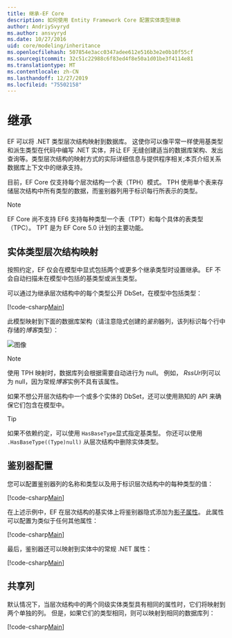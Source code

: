 ```yaml
---
title: 继承-EF Core
description: 如何使用 Entity Framework Core 配置实体类型继承
author: AndriySvyryd
ms.author: ansvyryd
ms.date: 10/27/2016
uid: core/modeling/inheritance
ms.openlocfilehash: 507854e3acc0347adee612e516b3e2e0b10f55cf
ms.sourcegitcommit: 32c51c22988c6f83ed4f8e50a1d01be3f4114e81
ms.translationtype: MT
ms.contentlocale: zh-CN
ms.lasthandoff: 12/27/2019
ms.locfileid: "75502158"
---
```

# <a name="inheritance"></a>继承

EF 可以将 .NET 类型层次结构映射到数据库。 这使你可以像平常一样使用基类型和派生类型在代码中编写 .NET 实体，并让 EF 无缝创建适当的数据库架构、发出查询等。类型层次结构的映射方式的实际详细信息与提供程序相关;本页介绍关系数据库上下文中的继承支持。

目前，EF Core 仅支持每个层次结构一个表（TPH）模式。 TPH 使用单个表来存储层次结构中所有类型的数据，而鉴别器列用于标识每行所表示的类型。

> [!NOTE]
> EF Core 尚不支持 EF6 支持每种类型一个表（TPT）和每个具体的表类型（TPC）。 TPT 是为 EF Core 5.0 计划的主要功能。

## <a name="entity-type-hierarchy-mapping"></a>实体类型层次结构映射

按照约定，EF 仅会在模型中显式包括两个或更多个继承类型时设置继承。 EF 不会自动扫描未在模型中包括的基类型或派生类型。

可以通过为继承层次结构中的每个类型公开 DbSet，在模型中包括类型：

[!code-csharp[Main](../../../samples/core/Modeling/Conventions/InheritanceDbSets.cs?name=InheritanceDbSets&highlight=3-4)]

此模型映射到下面的数据库架构（请注意隐式创建的*鉴别*器列，该列标识每个行中存储的*博客*类型）：

![图像](_static/inheritance-tph-data.png)

>[!NOTE]
> 使用 TPH 映射时，数据库列会根据需要自动进行为 null。 例如， *RssUrl*列可以为 null，因为常规*博客*实例不具有该属性。

如果不想公开层次结构中一个或多个实体的 DbSet，还可以使用熟知的 API 来确保它们包含在模型中。

> [!TIP]
> 如果不依赖约定，可以使用 `HasBaseType`显式指定基类型。 你还可以使用 `.HasBaseType((Type)null)` 从层次结构中删除实体类型。

## <a name="discriminator-configuration"></a>鉴别器配置

您可以配置鉴别器列的名称和类型以及用于标识层次结构中的每种类型的值：

[!code-csharp[Main](../../../samples/core/Modeling/FluentAPI/DiscriminatorConfiguration.cs?name=DiscriminatorConfiguration&highlight=4-6)]

在上述示例中，EF 在层次结构的基实体上将鉴别器隐式添加为[影子属性](xref:core/modeling/shadow-properties)。 此属性可以配置为类似于任何其他属性：

[!code-csharp[Main](../../../samples/core/Modeling/FluentAPI/DiscriminatorPropertyConfiguration.cs?name=DiscriminatorPropertyConfiguration&highlight=4-5)]

最后，鉴别器还可以映射到实体中的常规 .NET 属性：

[!code-csharp[Main](../../../samples/core/Modeling/FluentAPI/NonShadowDiscriminator.cs?name=NonShadowDiscriminator&highlight=4)]

## <a name="shared-columns"></a>共享列

默认情况下，当层次结构中的两个同级实体类型具有相同的属性时，它们将映射到两个单独的列。 但是，如果它们的类型相同，则可以映射到相同的数据库列：

[!code-csharp[Main](../../../samples/core/Modeling/FluentAPI/SharedTPHColumns.cs?name=SharedTPHColumns&highlight=9,13)]
